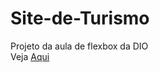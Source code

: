 # Site-de-Turismo
Projeto da aula de flexbox da DIO </br>
Veja <a href = "https://site-de-turismo-53ufguk23-anesoledar.vercel.app/#" >Aqui </a>


